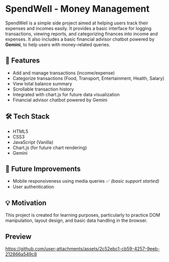 # SpendWell - Money Management

SpendWell is a simple side project aimed at helping users track their expenses and incomes easily. It provides a basic interface for logging transactions, viewing reports, and categorizing finances into income and expenses. It also includes a basic financial advisor chatbot powered by **Gemini**, to help users with money-related queries.

## 🚀 Features

* Add and manage transactions (income/expense)
* Categorize transactions (Food, Transport, Entertainment, Health, Salary)
* View total balance summary
* Scrollable transaction history
* Integrated with chart.js for future data visualization
* Financial advisor chatbot powered by Gemini

## 🛠️ Tech Stack
* HTML5
* CSS3
* JavaScript (Vanilla)
* Chart.js (for future chart rendering)
* Gemini 

## 📌 Future Improvements
* Mobile responsiveness using media queries ✅ *(basic support started)*
* User authentication

## 💡 Motivation
This project is created for learning purposes, particularly to practice DOM manipulation, layout design, and basic data handling in the browser.

## Preview

https://github.com/user-attachments/assets/2c52ebc1-cb59-4257-9eeb-212866a549c8

